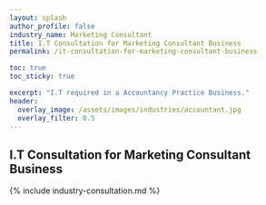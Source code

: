 ```yaml
---
layout: splash 
author_profile: false 
industry_name: Marketing Consultant
title: I.T Consultation for Marketing Consultant Business
permalink: /it-consultation-for-marketing-consultant-business

toc: true
toc_sticky: true

excerpt: "I.T required in a Accountancy Practice Business."
header:
  overlay_image: /assets/images/industries/accountant.jpg
  overlay_filter: 0.5 
---
```


## I.T Consultation for Marketing Consultant Business

{% include industry-consultation.md %}
